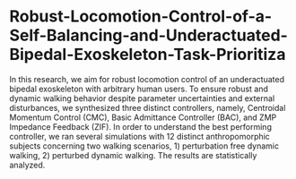 # Robust-Locomotion-Control-of-a-Self-Balancing-and-Underactuated-Bipedal-Exoskeleton-Task-Prioritiza
In this research, we aim for robust locomotion control of an underactuated bipedal exoskeleton with arbitrary human users. To ensure robust and dynamic walking behavior despite parameter uncertainties and external disturbances, we synthesized three distinct controllers, namely, Centroidal Momentum Control (CMC), Basic Admittance Controller (BAC), and ZMP Impedance Feedback (ZIF). In order to understand the best performing controller, we ran several simulations with 12 distinct anthropomorphic subjects concerning two walking scenarios, 1) perturbation free dynamic walking, 2) perturbed dynamic walking. The results are statistically analyzed.
